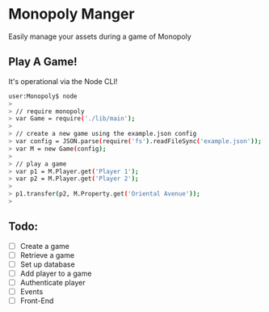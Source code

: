 Monopoly Manger
===============

Easily manage your assets during a game of Monopoly


Play A Game!
------------

It's operational via the Node CLI!

```bash
user:Monopoly$ node
> 
> // require monopoly
> var Game = require('./lib/main');
> 
> // create a new game using the example.json config
> var config = JSON.parse(require('fs').readFileSync('example.json'));
> var M = new Game(config);
> 
> // play a game
> var p1 = M.Player.get('Player 1');
> var p2 = M.Player.get('Player 2');
>
> p1.transfer(p2, M.Property.get('Oriental Avenue'));
> 
```


Todo:
-----

- [ ] Create a game
- [ ] Retrieve a game
- [ ] Set up database
- [ ] Add player to a game
- [ ] Authenticate player
- [ ] Events
- [ ] Front-End
